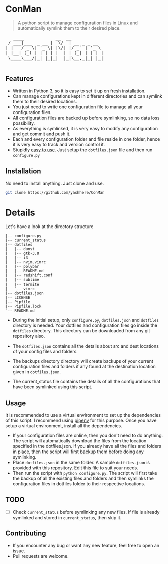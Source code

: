 # ConMan
> A python script to manage configuration files in Linux and automatically symlink them to their desired place.

<pre>
   ____            __  __
 / ___|___  _ __ |  \/  | __ _ _ __
| |   / _ \| '_ \| |\/| |/ _` | '_ \
| |__| (_) | | | | |  | | (_| | | | |
 \____\___/|_| |_|_|  |_|\__,_|_| |_|

</pre>

## Features
- Written in Python 3, so it is easy to set it up on fresh installation.
- Can manage configurations kept in different directories and can symlink them to their desired locations.
- You just need to write one configuration file to manage all your configuration files.
- All configuration files are backed up before symlinking, so no data loss possibility.
- As everything is symlinked, it is very easy to modify any configuration and get commit and push it.
- Each and every configuration folder and file reside in one folder, hence it is very easy to track and version control it.
- Stupidly [easy to use](https://github.com/yashhere/ConMan#usage). Just setup the `dotfiles.json` file and then run `configure.py`


## Installation
No need to install anything. Just clone and use.

```bash
git clone https://github.com/yashhere/ConMan
```

# Details
Let's have a look at the directory structure
```
|-- configure.py
|-- current_status
|-- dotfiles
|   |-- dunst
|   |-- gtk-3.0
|   |-- i3
|   |-- nvim.vimrc
|   |-- polybar
|   |-- README.md
|   |-- redshift.conf
|   |-- sublime
|   |-- termite
|   `-- vimrc
|-- dotfiles.json
|-- LICENSE
|-- Pipfile
|-- Pipfile.lock
`-- README.md
```

- During the initial setup, only `configure.py`, `dotfiles.json` and `dotfiles` directory is needed. Your dotfiles and configuration files go inside the `dotfiles` directory. This directory can be downloaded from any git repository also.

- The `dotfiles.json` contains all the details about src and dest locations of your config files and folders.

- The backups directory directory will create backups of your current configuration files and folders if any found at the destination location given in `dotfiles.json`.

- The current_status file contains the details of all the configurations that have been symlinked using this script.

## Usage
It is recommended to use a virtual environment to set up the dependencies of this script. I recommend using [pipenv](http://pipenv.readthedocs.io/en/latest/install) for this purpose. Once you have setup a virtual environment, install all the dependencies.

- If your configuration files are online, then you don't need to do anything. The script will automatically download the files from the location specified in the dotfiles.json. If you already have all the files and folders in place, then the script will first backup them before doing any symlinking.
- Place `dotfiles.json` in the same folder. A sample `dotfiles.json` is provided with this repository. Edit this file to suit your needs.
- Then run the script with `python configure.py`. The script will first take the backup of all the existing files and folders and then symlinks the configuration files in dotfiles folder to their respective locations.

## TODO

- [ ] Check `current_status` before symlinking any new files. If file is already symlinked and stored in `current_status`, then skip it.

## Contributing
- If you encounter any bug or want any new feature, feel free to open an issue.
- Pull requests are welcome.
